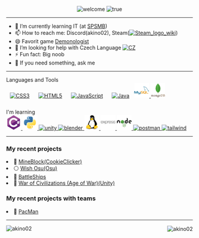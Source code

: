 <p align="center">
  <img src="https://user-images.githubusercontent.com/115136363/223144523-e24158b1-3e02-4658-ba42-69f513911f25.gif" alt="welcome" />
  <img src="https://user-images.githubusercontent.com/115136363/223106502-a9c5ed39-3b22-4a81-ad59-5440699f7c81.gif" alt="true" />
</p>
<!--### Hi there 👋-->
<hr>
<ul>
  <li>🌱 I’m currently learning IT (at <a href=https://www.spsmb.cz/>SPSMB</a>)</li>
  <li>📫 How to reach me: Discord(akino02), Steam(<a href="https://steamcommunity.com/profiles/76561198147089025"><img src="https://upload.wikimedia.org/wikipedia/commons/8/83/Steam_icon_logo.svg" alt="Steam_logo_wiki" width="15" ></a>)</li>
  <li>😄 Favorit game <a href="https://store.steampowered.com/app/1929610/Demonologist/">Demonologist</a></li>
  <li>🤔 I’m looking for help with Czech Language <a href="https://en.wikipedia.org/wiki/Czech_Republic"><img src="https://user-images.githubusercontent.com/115136363/195661567-dc3a2603-70d3-4679-a212-3e99265979c8.png" alt="CZ" width="17"></a></li>
  <li>⚡ Fun fact: Big noob</li>
  <li>💬 If you need something, ask me </li>
</ul>
<hr>
<!-- - 🛑 Working in progress-->
<div>Languages and Tools</div>
<div>
  <a href="https://www.w3schools.com/css/" target="_blank"><img style="margin: 10px" src="https://profilinator.rishav.dev/skills-assets/css3-original-wordmark.svg" alt="CSS3" height="50" /></a>
  <a href="https://en.wikipedia.org/wiki/HTML5" target="_blank"><img style="margin: 10px" src="https://profilinator.rishav.dev/skills-assets/html5-original-wordmark.svg" alt="HTML5" height="50" /></a>
  <a href="https://www.javascript.com/" target="_blank"><img style="margin: 10px" src="https://profilinator.rishav.dev/skills-assets/javascript-original.svg" alt="JavaScript" height="50" /></a>
  <a href="https://www.java.com/" target="_blank"><img style="margin: 10px" src="https://profilinator.rishav.dev/skills-assets/java-original-wordmark.svg" alt="Java" height="50" /></a>
  <a href="https://www.mysql.com/" target="_blank" rel="noreferrer"> <img src="https://raw.githubusercontent.com/devicons/devicon/master/icons/mysql/mysql-original-wordmark.svg" alt="mysql" width="40" height="40"/> </a>
  <a href="https://www.mongodb.com/" target="_blank" rel="noreferrer"> <img src="https://raw.githubusercontent.com/devicons/devicon/master/icons/mongodb/mongodb-original-wordmark.svg" alt="mongodb" width="40" height="40"/> </a>
</div>
<br>
<div>I'm learning</div>
<div>  
  <a href="https://www.w3schools.com/cs/" target="_blank" rel="noreferrer"> <img src="https://raw.githubusercontent.com/devicons/devicon/master/icons/csharp/csharp-original.svg" alt="csharp" width="40" height="40"/> </a>
  <a href="https://www.python.org" target="_blank" rel="noreferrer"> <img src="https://raw.githubusercontent.com/devicons/devicon/master/icons/python/python-original.svg" alt="python" width="40" height="40"/> </a>
  <a href="https://unity.com/" target="_blank" rel="noreferrer"> <img src="https://www.vectorlogo.zone/logos/unity3d/unity3d-icon.svg" alt="unity" width="40" height="40"/> </a>
  <a href="https://www.blender.org/" target="_blank" rel="noreferrer"> <img src="https://download.blender.org/branding/community/blender_community_badge_white.svg" alt="blender" width="40" height="40"/> </a>
  <a href="https://www.linux.org/" target="_blank" rel="noreferrer"> <img src="https://raw.githubusercontent.com/devicons/devicon/master/icons/linux/linux-original.svg" alt="linux" width="40" height="40"/> </a>
  <a href="https://expressjs.com" target="_blank" rel="noreferrer"> <img src="https://raw.githubusercontent.com/devicons/devicon/master/icons/express/express-original-wordmark.svg" alt="express" width="40" height="40"/> </a>
  <a href="https://nodejs.org" target="_blank" rel="noreferrer"> <img src="https://raw.githubusercontent.com/devicons/devicon/master/icons/nodejs/nodejs-original-wordmark.svg" alt="nodejs" width="40" height="40"/> </a>
  <a href="https://postman.com" target="_blank" rel="noreferrer"> <img src="https://www.vectorlogo.zone/logos/getpostman/getpostman-icon.svg" alt="postman" width="40" height="40"/> </a>
  <a href="https://tailwindcss.com/" target="_blank" rel="noreferrer"> <img src="https://www.vectorlogo.zone/logos/tailwindcss/tailwindcss-icon.svg" alt="tailwind" width="40" height="40"/> </a>
</div>
<hr>
<h3>My recent projects</h3>
<li>🍪 <a href="https://akino02.github.io/MineBlock/">MineBlock(CookieClicker)</a></li>
<li>⚪ <a href="https://akino02.github.io/osu/">Wish Osu(Osu)</a></li>
<li>🚢 <a href="https://akino02.github.io/battleships/">BattleShips</a></li>
<li>🏰 <a href="https://github.com/Akino02/War-of-Civilizations">War of Civilizations (Age of War)(Unity)<a/></li>
<h3>My recent projects with teams</h3>
<li>👻 <a href="https://github.com/jirkapriv/PacmanThemedGame">PacMan</a></li>
<hr>
<p align="left"><img align="left" src="https://github-readme-stats.vercel.app/api/top-langs?username=akino02&show_icons=true&locale=en&layout=compact" alt="akino02" /></p>
<p align="right">&nbsp;<img align="center" src="https://github-readme-stats.vercel.app/api?username=akino02&show_icons=true&locale=en" alt="akino02" /></p>
